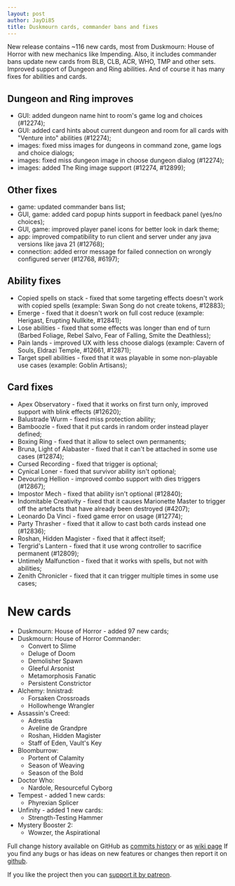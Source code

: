 ```yaml
---
layout: post
author: JayDi85
title: Duskmourn cards, commander bans and fixes
---
```

New release contains ~116 new cards, most from Duskmourn: House of Horror with new mechanics like Impending.
Also, it includes commander bans update new cards from BLB, CLB, ACR, WHO, TMP and other sets. Improved support of Dungeon and Ring abilities.
And of course it has many fixes for abilities and cards.

## Dungeon and Ring improves
* GUI: added dungeon name hint to room's game log and choices (#12274);
* GUI: added card hints about current dungeon and room for all cards with "Venture into" abilities (#12274);
* images: fixed miss images for dungeons in command zone, game logs and choice dialogs;
* images: fixed miss dungeon image in choose dungeon dialog (#12274);
* images: added The Ring image support (#12274, #12899);

## Other fixes
* game: updated commander bans list;
* GUI, game: added card popup hints support in feedback panel (yes/no choices);
* GUI, game: improved player panel icons for better look in dark theme;
* app: improved compatibility to run client and server under any java versions like java 21 (#12768);
* connection: added error message for failed connection on wrongly configured server (#12768, #6197);

## Ability fixes
* Copied spells on stack - fixed that some targeting effects doesn't work with copied spells (example: Swan Song do not create tokens, #12883);
* Emerge - fixed that it doesn't work on full cost reduce (example: Herigast, Erupting Nullkite, #12841);
* Lose abilities - fixed that some effects was longer than end of turn (Barbed Foliage, Rebel Salvo, Fear of Falling, Smite the Deathless);
* Pain lands - improved UX with less choose dialogs (example: Cavern of Souls, Eldrazi Temple, #12661, #12871);
* Target spell abilities - fixed that it was playable in some non-playable use cases (example: Goblin Artisans);

## Card fixes
* Apex Observatory - fixed that it works on first turn only, improved support with blink effects (#12620);
* Balustrade Wurm - fixed miss protection ability;
* Bamboozle - fixed that it put cards in random order instead player defined;
* Boxing Ring - fixed that it allow to select own permanents;
* Bruna, Light of Alabaster - fixed that it can't be attached in some use cases (#12874);
* Cursed Recording - fixed that trigger is optional;
* Cynical Loner - fixed that survivor ability isn't optional;
* Devouring Hellion - improved combo support with dies triggers (#12867);
* Impostor Mech - fixed that ability isn't optional (#12840);
* Indomitable Creativity - fixed that it causes Marionette Master to trigger off the artefacts that have already been destroyed (#4207);
* Leonardo Da Vinci - fixed game error on usage (#12774);
* Party Thrasher - fixed that it allow to cast both cards instead one (#12836);
* Roshan, Hidden Magister - fixed that it affect itself;
* Tergrid's Lantern - fixed that it use wrong controller to sacrifice permanent (#12809);
* Untimely Malfunction - fixed that it works with spells, but not with abilities;
* Zenith Chronicler - fixed that it can trigger multiple times in some use cases;

# New cards
* Duskmourn: House of Horror - added 97 new cards;
* Duskmourn: House of Horror Commander:
  * Convert to Slime
  * Deluge of Doom
  * Demolisher Spawn
  * Gleeful Arsonist
  * Metamorphosis Fanatic
  * Persistent Constrictor
* Alchemy: Innistrad:
  * Forsaken Crossroads
  * Hollowhenge Wrangler
* Assassin's Creed:
  * Adrestia
  * Aveline de Grandpre
  * Roshan, Hidden Magister
  * Staff of Eden, Vault's Key
* Bloomburrow:
  * Portent of Calamity
  * Season of Weaving
  * Season of the Bold
* Doctor Who:
  * Nardole, Resourceful Cyborg
* Tempest - added 1 new cards:
  * Phyrexian Splicer
* Unfinity - added 1 new cards:
  * Strength-Testing Hammer
* Mystery Booster 2:
  * Wowzer, the Aspirational

Full change history available on GitHub as [commits history](https://github.com/magefree/mage/commits/)
or as [wiki page](https://github.com/magefree/mage/wiki/Release-changes)
If you find any bugs or has ideas on new features or changes then report it on [github](https://github.com/magefree/mage/issues).

If you like the project then you can [support it by patreon](https://xmage.today/#donate).